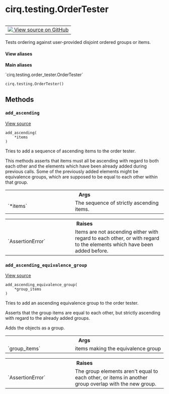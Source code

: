 <div itemscope itemtype="http://developers.google.com/ReferenceObject">
<meta itemprop="name" content="cirq.testing.OrderTester" />
<meta itemprop="path" content="Stable" />
<meta itemprop="property" content="__init__"/>
<meta itemprop="property" content="add_ascending"/>
<meta itemprop="property" content="add_ascending_equivalence_group"/>
</div>

# cirq.testing.OrderTester

<!-- Insert buttons and diff -->

<table class="tfo-notebook-buttons tfo-api" align="left">

<td>
  <a target="_blank" href="https://github.com/quantumlib/cirq/tree/master/cirq/testing/order_tester.py">
    <img src="https://www.tensorflow.org/images/GitHub-Mark-32px.png" />
    View source on GitHub
  </a>
</td>
</table>



Tests ordering against user-provided disjoint ordered groups or items.

<section class="expandable">
  <h4 class="showalways">View aliases</h4>
  <p>
<b>Main aliases</b>
<p>`cirq.testing.order_tester.OrderTester`</p>
</p>
</section>

<pre class="devsite-click-to-copy prettyprint lang-py tfo-signature-link">
<code>cirq.testing.OrderTester()
</code></pre>



<!-- Placeholder for "Used in" -->


## Methods

<h3 id="add_ascending"><code>add_ascending</code></h3>

<a target="_blank" href="https://github.com/quantumlib/cirq/tree/master/cirq/testing/order_tester.py">View source</a>

<pre class="devsite-click-to-copy prettyprint lang-py tfo-signature-link">
<code>add_ascending(
    *items
)
</code></pre>

Tries to add a sequence of ascending items to the order tester.

This methods asserts that items must all be ascending
with regard to both each other and the elements which have been already
added during previous calls.
Some of the previously added elements might be equivalence groups,
which are supposed to be equal to each other within that group.

<!-- Tabular view -->
 <table class="responsive fixed orange">
<colgroup><col width="214px"><col></colgroup>
<tr><th colspan="2">Args</th></tr>

<tr>
<td>
`*items`
</td>
<td>
The sequence of strictly ascending items.
</td>
</tr>
</table>



<!-- Tabular view -->
 <table class="responsive fixed orange">
<colgroup><col width="214px"><col></colgroup>
<tr><th colspan="2">Raises</th></tr>

<tr>
<td>
`AssertionError`
</td>
<td>
Items are not ascending either
with regard to each other, or with regard to the elements
which have been added before.
</td>
</tr>
</table>



<h3 id="add_ascending_equivalence_group"><code>add_ascending_equivalence_group</code></h3>

<a target="_blank" href="https://github.com/quantumlib/cirq/tree/master/cirq/testing/order_tester.py">View source</a>

<pre class="devsite-click-to-copy prettyprint lang-py tfo-signature-link">
<code>add_ascending_equivalence_group(
    *group_items
)
</code></pre>

Tries to add an ascending equivalence group to the order tester.

Asserts that the group items are equal to each other, but strictly
ascending with regard to the already added groups.

Adds the objects as a group.

<!-- Tabular view -->
 <table class="responsive fixed orange">
<colgroup><col width="214px"><col></colgroup>
<tr><th colspan="2">Args</th></tr>

<tr>
<td>
`group_items`
</td>
<td>
items making the equivalence group
</td>
</tr>
</table>



<!-- Tabular view -->
 <table class="responsive fixed orange">
<colgroup><col width="214px"><col></colgroup>
<tr><th colspan="2">Raises</th></tr>

<tr>
<td>
`AssertionError`
</td>
<td>
The group elements aren't equal to each other,
or items in another group overlap with the new group.
</td>
</tr>
</table>





